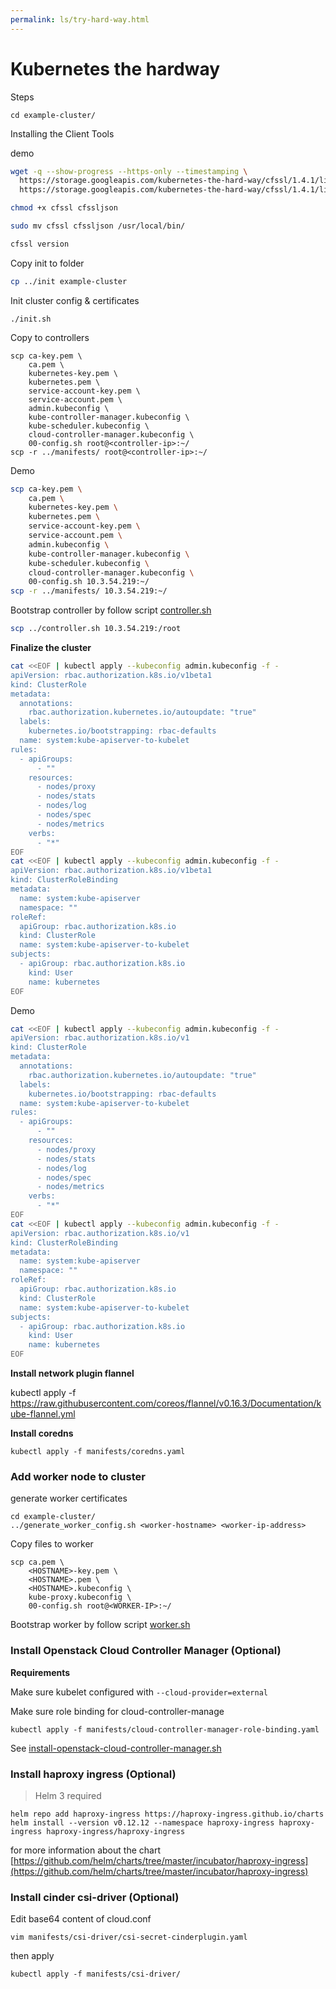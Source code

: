 ```yaml
---
permalink: ls/try-hard-way.html
---
```


# Kubernetes the hardway


Steps

```
cd example-cluster/
```

Installing the Client Tools

demo

```bash
wget -q --show-progress --https-only --timestamping \
  https://storage.googleapis.com/kubernetes-the-hard-way/cfssl/1.4.1/linux/cfssl \
  https://storage.googleapis.com/kubernetes-the-hard-way/cfssl/1.4.1/linux/cfssljson

chmod +x cfssl cfssljson

sudo mv cfssl cfssljson /usr/local/bin/

cfssl version
```

Copy init to folder 

```bash
cp ../init example-cluster
```

Init cluster config & certificates

```
./init.sh
```

Copy to controllers

```
scp ca-key.pem \
    ca.pem \
    kubernetes-key.pem \
    kubernetes.pem \
    service-account-key.pem \
    service-account.pem \
    admin.kubeconfig \
    kube-controller-manager.kubeconfig \
    kube-scheduler.kubeconfig \
    cloud-controller-manager.kubeconfig \
    00-config.sh root@<controller-ip>:~/
scp -r ../manifests/ root@<controller-ip>:~/
```

Demo

```bash
scp ca-key.pem \
    ca.pem \
    kubernetes-key.pem \
    kubernetes.pem \
    service-account-key.pem \
    service-account.pem \
    admin.kubeconfig \
    kube-controller-manager.kubeconfig \
    kube-scheduler.kubeconfig \
    cloud-controller-manager.kubeconfig \
    00-config.sh 10.3.54.219:~/
scp -r ../manifests/ 10.3.54.219:~/
```

Bootstrap controller by follow script [controller.sh](./controller.sh)

```bash
scp ../controller.sh 10.3.54.219:/root
```

**Finalize the cluster**

```bash
cat <<EOF | kubectl apply --kubeconfig admin.kubeconfig -f -
apiVersion: rbac.authorization.k8s.io/v1beta1
kind: ClusterRole
metadata:
  annotations:
    rbac.authorization.kubernetes.io/autoupdate: "true"
  labels:
    kubernetes.io/bootstrapping: rbac-defaults
  name: system:kube-apiserver-to-kubelet
rules:
  - apiGroups:
      - ""
    resources:
      - nodes/proxy
      - nodes/stats
      - nodes/log
      - nodes/spec
      - nodes/metrics
    verbs:
      - "*"
EOF
cat <<EOF | kubectl apply --kubeconfig admin.kubeconfig -f -
apiVersion: rbac.authorization.k8s.io/v1beta1
kind: ClusterRoleBinding
metadata:
  name: system:kube-apiserver
  namespace: ""
roleRef:
  apiGroup: rbac.authorization.k8s.io
  kind: ClusterRole
  name: system:kube-apiserver-to-kubelet
subjects:
  - apiGroup: rbac.authorization.k8s.io
    kind: User
    name: kubernetes
EOF
```

Demo

```bash
cat <<EOF | kubectl apply --kubeconfig admin.kubeconfig -f -
apiVersion: rbac.authorization.k8s.io/v1
kind: ClusterRole
metadata:
  annotations:
    rbac.authorization.kubernetes.io/autoupdate: "true"
  labels:
    kubernetes.io/bootstrapping: rbac-defaults
  name: system:kube-apiserver-to-kubelet
rules:
  - apiGroups:
      - ""
    resources:
      - nodes/proxy
      - nodes/stats
      - nodes/log
      - nodes/spec
      - nodes/metrics
    verbs:
      - "*"
EOF
cat <<EOF | kubectl apply --kubeconfig admin.kubeconfig -f -
apiVersion: rbac.authorization.k8s.io/v1
kind: ClusterRoleBinding
metadata:
  name: system:kube-apiserver
  namespace: ""
roleRef:
  apiGroup: rbac.authorization.k8s.io
  kind: ClusterRole
  name: system:kube-apiserver-to-kubelet
subjects:
  - apiGroup: rbac.authorization.k8s.io
    kind: User
    name: kubernetes
EOF
```

**Install network plugin flannel**

kubectl apply -f https://raw.githubusercontent.com/coreos/flannel/v0.16.3/Documentation/kube-flannel.yml

**Install coredns**

```
kubectl apply -f manifests/coredns.yaml
```

### Add worker node to cluster

generate worker certificates

```
cd example-cluster/
../generate_worker_config.sh <worker-hostname> <worker-ip-address>
```

Copy files to worker

```
scp ca.pem \
    <HOSTNAME>-key.pem \
    <HOSTNAME>.pem \
    <HOSTNAME>.kubeconfig \
    kube-proxy.kubeconfig \
    00-config.sh root@<WORKER-IP>:~/
```

Bootstrap worker by follow script [worker.sh](./worker.sh)

### Install Openstack Cloud Controller Manager (Optional)

**Requirements**

Make sure kubelet configured with `--cloud-provider=external`

Make sure role binding for cloud-controller-manage

```
kubectl apply -f manifests/cloud-controller-manager-role-binding.yaml
```

See [install-openstack-cloud-controller-manager.sh](./install-openstack-cloud-controller-manager.sh)

### Install haproxy ingress (Optional)

> Helm 3 required

```
helm repo add haproxy-ingress https://haproxy-ingress.github.io/charts
helm install --version v0.12.12 --namespace haproxy-ingress haproxy-ingress haproxy-ingress/haproxy-ingress
```

for more information about the chart [https://github.com/helm/charts/tree/master/incubator/haproxy-ingress](https://github.com/helm/charts/tree/master/incubator/haproxy-ingress)

### Install cinder csi-driver (Optional)

Edit base64 content of cloud.conf

```
vim manifests/csi-driver/csi-secret-cinderplugin.yaml
```

then apply

```
kubectl apply -f manifests/csi-driver/
```
